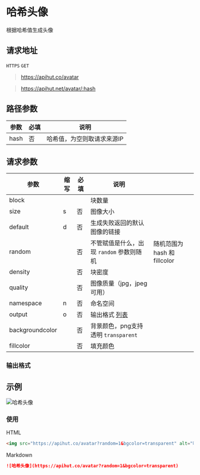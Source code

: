 # 哈希头像

根据哈希值生成头像



## 请求地址
`HTTPS` `GET`

> https://apihut.co/avatar

> https://apihut.net/avatar/:hash



## 路径参数

| 参数 | 必填 | 说明                       |
| ---- | ---- | -------------------------- |
| hash | 否   | 哈希值，为空则取请求来源IP |



## 请求参数

| 参数            | 缩写 | 必填 | 说明                         |                              |
| --------------- | ---- | ---- |----------------------------| ---------------------------- |
| block           |      |      | 块数量                        |                              |
| size            | s    | 否   | 图像大小                       |                              |
| default         | d    | 否   | 生成失败返回的默认图像的链接             |                              |
| random          |      | 否   | 不管赋值是什么，出现 `random` 参数则随机  | 随机范围为 hash 和 fillcolor |
| density         |      | 否   | 块密度                        |                              |
| quality         |      | 否   | 图像质量（jpg，jpeg可用）           |                              |
| namespace       | n    | 否   | 命名空间                       |                              |
| output          | o    | 否   | 输出格式  [列表](#输出格式)          |                              |
| backgroundcolor |      | 否   | 背景颜色，png支持透明 `transparent` |                              |
| fillcolor       |      | 否   | 填充颜色                       |                              |

### 输出格式



## 示例

![哈希头像](https://apihut.co/avatar?random=1&bgcolor=transparent&size=128)



### 使用

HTML

```html
<img src="https://apihut.co/avatar?random=1&bgcolor=transparent" alt="哈希头像">
```

Markdown

```markdown
![哈希头像](https://apihut.co/avatar?random=1&bgcolor=transparent)
```

